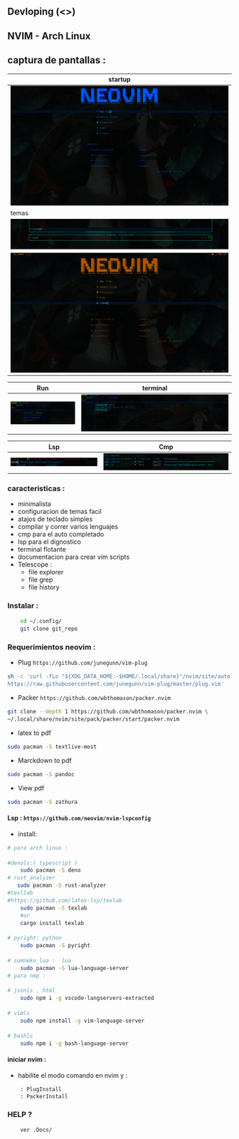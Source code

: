 ## Devloping (<>)

## NVIM  - Arch Linux

## captura de pantallas :

| startup | 
| ---   | 
| ![Texto alternativo](.Docs/img/2022_10_15_12.03.45.png) | 
| temas |
| ![Texto alternativo](.Docs/img/2022_10_15_12.07.11.png) | 
| ![Texto alternativo](.Docs/img/2022_10_15_12.09.25.png) |

| Run | terminal |
| --- | --- |
|  ![Texto alternativo](.Docs/img/2022_10_15_12.12.21.png) |  ![Texto alternativo](.Docs/img/2022_10_15_12.18.48.png)|


| Lsp | Cmp |
| --- | --- |
|  ![Texto alternativo](.Docs/img/2022_10_15_12.24.15.png) |  ![Texto alternativo](.Docs/img/2022_10_15_12.24.30.png)|


### caracteristicas :
* minimalista
* configuracion de temas facil
* atajos de teclado simples 
* compilar y correr varios lenguajes
* cmp para el auto completado
* lsp para el dignostico
* terminal flotante
* documentacion para crear vim scripts
* Telescope :
    * file explorer
    * file grep
    * file history

### Instalar :
```sh
    cd ~/.config/
    git clone git_repo
```


### Requerimientos neovim :

* Plug  `https://github.com/junegunn/vim-plug ` 

```sh
sh -c 'curl -fLo "${XDG_DATA_HOME:-$HOME/.local/share}"/nvim/site/autoload/plug.vim --create-dirs \ 
https://raw.githubusercontent.com/junegunn/vim-plug/master/plug.vim'
```

* Packer  `https://github.com/wbthomason/packer.nvim `
```sh
git clone --depth 1 https://github.com/wbthomason/packer.nvim \
~/.local/share/nvim/site/pack/packer/start/packer.nvim
```

* latex to pdf
```sh
sudo pacman -S textlive-most
```
* Marckdown to pdf
```sh
sudo pacman -S pandoc
```

* View pdf
```sh
sudo pacman -S zathura
```
#### Lsp : `https://github.com/neovim/nvim-lspconfig`
* install:
```sh
# para arch linux :

#denols:( typescript )
    sudo pacman -S deno
# rust_analyzer
   sudo pacman -S rust-analyzer  
#texllab 
#https://github.com/latex-lsp/texlab
    sudo pacman -S texlab
    #or
    cargo install texlab

# pyright: python  
    sudo pacman -S pyright

# sumneko_lua :  lua 
    sudo pacman -S lua-language-server
# para nmp :

# jsonls , html 
    sudo npm i -g vscode-langservers-extracted

# vimls 
    sudo npm install -g vim-language-server

# bashls 
    sudo npm i -g bash-language-server
```

#### iniciar nvim :

* habilite el modo comando en nvim y :

``` 
    : PlugInstall
    : PackerInstall
```        

### HELP ?

```
    ver .Docs/
```

